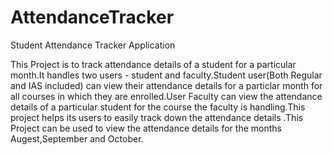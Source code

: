 # AttendanceTracker
Student Attendance Tracker Application

This Project is to track attendance details of a student for a particular month.It handles two users - student and faculty.Student user(Both Regular and IAS included) can view their attendance details for a particlar month for all courses in which they are enrolled.User Faculty can view the attendance details of a particular student for the course the faculty is handling.This project helps its users to easily track down the attendance details .This Project can be used to view the attendance details for the months Augest,September and October.  
